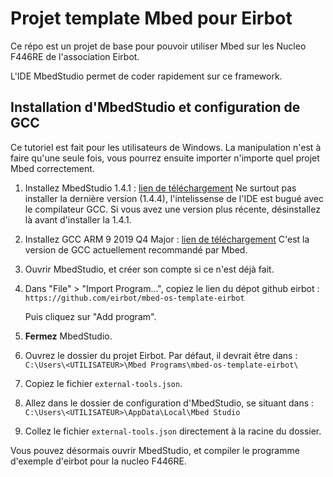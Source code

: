 # Projet template Mbed pour Eirbot

Ce répo est un projet de base pour pouvoir utiliser Mbed sur les Nucleo F446RE de l'association Eirbot.

L'IDE MbedStudio permet de coder rapidement sur ce framework.

## Installation d'MbedStudio et configuration de GCC

Ce tutoriel est fait pour les utilisateurs de Windows. La manipulation n'est à faire qu'une seule fois, vous pourrez ensuite importer n'importe quel projet Mbed correctement.

1. Installez MbedStudio 1.4.1 : [lien de téléchargement](https://studio.mbed.com/installers/latest/win/MbedStudio-1.4.1.exe)
   Ne surtout pas installer la dernière version (1.4.4), l'intelissense de l'IDE est bugué avec le compilateur GCC.
   Si vous avez une version plus récente, désinstallez là avant d'installer la 1.4.1.

2. Installez GCC ARM 9 2019 Q4 Major : [lien de téléchargement](https://developer.arm.com/-/media/Files/downloads/gnu-rm/9-2019q4/gcc-arm-none-eabi-9-2019-q4-major-win32-sha2.exe)
   C'est la version de GCC actuellement recommandé par Mbed.

3. Ouvrir MbedStudio, et créer son compte si ce n'est déjà fait.

4. Dans "File" > "Import Program...", copiez le lien du dépot github eirbot :
   `https://github.com/eirbot/mbed-os-template-eirbot`
   
   Puis cliquez sur "Add program".

5. **Fermez** MbedStudio.

6. Ouvrez le dossier du projet Eirbot. Par défaut, il devrait être dans :
   `C:\Users\<UTILISATEUR>\Mbed Programs\mbed-os-template-eirbot\`

7. Copiez le fichier `external-tools.json`.

8. Allez dans le dossier de configuration d'MbedStudio, se situant dans :
   `C:\Users\<UTILISATEUR>\AppData\Local\Mbed Studio`

9. Collez le fichier `external-tools.json` directement à la racine du dossier.



Vous pouvez désormais ouvrir MbedStudio, et compiler le programme d'exemple d'eirbot pour la nucleo F446RE.


